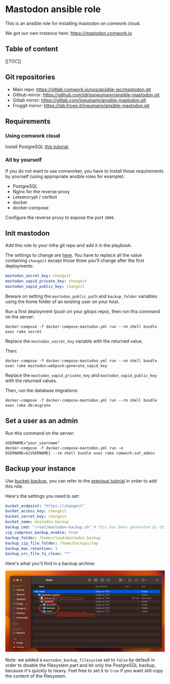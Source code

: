 # Mastodon ansible role

This is an ansible role for installing mastodon on comwork cloud.

We got our own instance here: https://mastodon.comwork.io

## Table of content

[[_TOC_]]

## Git repositories

* Main repo: https://gitlab.comwork.io/oss/ansible-iac/mastodon.git
* Github mirror: https://github.com/idrissneumann/ansible-mastodon.git
* Gitlab mirror: https://gitlab.com/ineumann/ansible-mastodon.git
* Froggit mirror: https://lab.frogg.it/ineumann/ansible-mastodon.git

## Requirements

### Using comwork cloud

Install PostgreSQL [this tutorial](https://doc.cloud.comwork.io/docs/tutorials/dbaas).

### All by yourself

If you do not want to use comworker, you have to install those requirements by yourself (using appropriate ansible roles for example):
* PostgreSQL
* Nginx for the reverse proxy
* Letsencrypt / certbot
* docker
* docker-compose

Configure the reverse proxy to expose the port `3000`.

## Init mastodon

Add this role to your infra git repo and add it in the playbook.

The settings to change are [here](./defaults/main.yml). You have to replace all the value containing `changeit` except those three you'll change after the first deployments:

```yaml
mastodon_secret_key: changeit
mastodon_vapid_private_key: changeit
mastodon_vapid_public_key: changeit
```

Beware on setting the `mastodon_public_path` and `backup_folder` variables using the home folder of an existing user on your host.

Run a first deployment (push on your gitops repo), then run this command on the server:

```shell
docker-compose -f docker-compose-mastodon.yml run --rm shell bundle exec rake secret
```

Replace the `mastodon_secret_key` variable with the returned value.

Then:

```shell
docker-compose -f docker-compose-mastodon.yml run --rm shell bundle exec rake mastodon:webpush:generate_vapid_key
```

Replace the `mastodon_vapid_private_key` and `mastodon_vapid_public_key` with the returned values.

Then, run the database migrations:

```shell
docker-compose -f docker-compose-mastodon.yml run --rm shell bundle exec rake db:migrate
```

## Set a user as an admin

Run this command on the server:

```shell
USERNAME="your_username"
docker-compose -f docker-compose-mastodon.yml run -e USERNAME=${USERNAME} --rm shell bundle exec rake comwork:set_admin
```

## Backup your instance

Use [bucket-backup](https://gitlab.comwork.io/oss/bucket-backup), you can refer to the [previous tutorial](https://doc.cloud.comwork.io/docs/tutorials/dbaas) in order to add this role.

Here's the settings you need to set:

```yaml
bucket_endpoint: "https://changeit"
bucket_access_key: changeit
bucket_secret_key: changeit
bucket_name: mastodon-backup
backup_cmd: "/root/mastodon-backup.sh" # this has been generated by this matomo role
zip_compress_backup_enable: true
backup_folder: /home/cloud/mastodon_backup
backup_zip_file_folder: /home/backups/tmp
backup_max_retention: 3
backup_src_file_to_clean: "*"
```

Here's what you'll find in a backup archive:

![dump_content](./img/dump_content.png)

Note: we added a `mastodon_backup_filesystem` set to `false` by default in order to disable the filesystem part and let only the PostgreSQL backup, because it's quickly to heavy. Feel free to set it to `true` if you want still copy the content of the filesystem.
